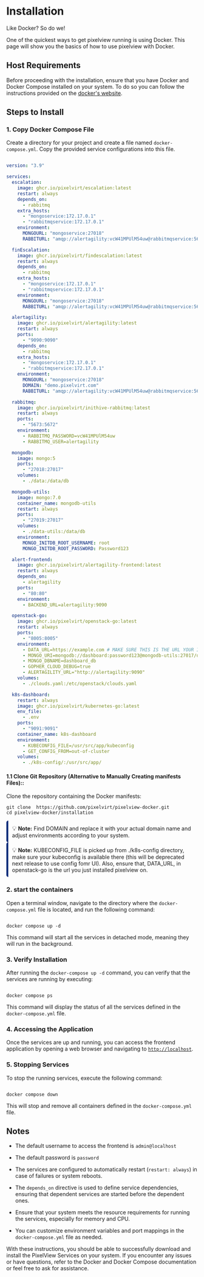 # Installation
Like Docker? So do we!

One of the quickest ways to get pixelview running is using Docker. This page will show you the basics of how to use pixelview  with Docker.

## Host Requirements


Before proceeding with the installation, ensure that you have Docker and Docker Compose installed on your system. To do so you can follow the instructions provided on the [docker's website](https://docs.docker.com/get-docker/).

## Steps to Install


### 1. Copy Docker Compose File

Create a directory for your project and create a file named `docker-compose.yml`. Copy the provided service configurations into this file.

  
```yaml title="docker-compose.yaml" linenums="1"

version: "3.9"

services:
  escalation:
    image: ghcr.io/pixelvirt/escalation:latest
    restart: always
    depends_on:
      - rabbitmq
    extra_hosts:
      - "mongoservice:172.17.0.1"
      - "rabbitmqservice:172.17.0.1"
    environment:
      MONGOURL: "mongoservice:27018"
      RABBITURL: "amqp://alertagility:vcW41MPUlM54uw@rabbitmqservice:5673/alertagility"

  finEscalation:
    image: ghcr.io/pixelvirt/findescalation:latest
    restart: always
    depends_on:
      - rabbitmq
    extra_hosts:
      - "mongoservice:172.17.0.1"
      - "rabbitmqservice:172.17.0.1"
    environment:
      MONGOURL: "mongoservice:27018"
      RABBITURL: "amqp://alertagility:vcW41MPUlM54uw@rabbitmqservice:5673/alertagility"

  alertagility:
    image: ghcr.io/pixelvirt/alertagility:latest
    restart: always
    ports:
      - "9090:9090"
    depends_on:
      - rabbitmq
    extra_hosts:
      - "mongoservice:172.17.0.1"
      - "rabbitmqservice:172.17.0.1"
    environment:
      MONGOURL: "mongoservice:27018"
      DOMAIN: "demo.pixelvirt.com"
      RABBITURL: "amqp://alertagility:vcW41MPUlM54uw@rabbitmqservice:5673/alertagility"

  rabbitmq:
    image: ghcr.io/pixelvirt/inithive-rabbitmq:latest
    restart: always
    ports:
      - "5673:5672"
    environment:
      - RABBITMQ_PASSWORD=vcW41MPUlM54uw
      - RABBITMQ_USER=alertagility

  mongodb:
    image: mongo:5
    ports:
      - "27018:27017"
    volumes:
      - ./data:/data/db

  mongodb-utils:
    image: mongo:7.0
    container_name: mongodb-utils
    restart: always
    ports:
      - "27019:27017"
    volumes:
      - ./data-utils:/data/db
    environment:
      MONGO_INITDB_ROOT_USERNAME: root
      MONGO_INITDB_ROOT_PASSWORD: Password123

  alert-frontend:
    image: ghcr.io/pixelvirt/alertagility-frontend:latest
    restart: always
    depends_on:
      - alertagility
    ports:
      - "80:80"
    environment:
      - BACKEND_URL=alertagility:9090

  openstack-go:
    image: ghcr.io/pixelvirt/openstack-go:latest
    restart: always
    ports:
      - "8005:8005"
    environment:
      - DATA_URL=https://example.com # MAKE SURE THIS IS THE URL YOUR INSTALLATION IS AVAILABLE ON
      - MONGO_URI=mongodb://dashboard:password123@mongodb-utils:27017/dashboard_db?authSource=dashboard_db
      - MONGO_DBNAME=dashboard_db
      - GOPHER_CLOUD_DEBUG=true
      - ALERTAGILITY_URL="http://alertagility:9090"
    volumes:
      - ./clouds.yaml:/etc/openstack/clouds.yaml

  k8s-dashboard:
    restart: always
    image: ghcr.io/pixelvirt/kubernetes-go:latest
    env_file:
      - .env
    ports:
      - "9091:9091"
    container_name: k8s-dashboard
    environment:
      - KUBECONFIG_FILE=/usr/src/app/kubeconfig
      - GET_CONFIG_FROM=out-of-cluster
    volumes:
      - ./k8s-config/:/usr/src/app/

```

#### 1.1 **Clone Git Repository (Alternative to Manually Creating manifests Files)::**

Clone the repository containing the Docker manifests:

```
git clone  https://github.com/pixelvirt/pixelview-docker.git
cd pixelview-docker/installation
```

<div style="border-left: 5px solid #0c2d7a; padding: 10px; border-radius: 5px;">
  <span style="font-size: 1.2em;">&#128161;</span> <strong>Note:</strong> Find DOMAIN and replace it with your actual domain name and adjust environments according to your system.
</div>

<div style="border-left: 5px solid #0c2d7a; padding: 10px; border-radius: 5px;">
  <span style="font-size: 1.2em;">&#128161;</span> <strong>Note:</strong> KUBECONFIG_FILE is picked up from ./k8s-config directory, make sure your kubeconfig is available there (this will be deprecated next release to use config fomr UI). Also, ensure that, DATA_URL, in openstack-go is the url you just installed pixelview on.
</div>

### 2. start the containers

Open a terminal window, navigate to the directory where the `docker-compose.yml` file is located, and run the following command:

```

docker compose up -d

```

This command will start all the services in detached mode, meaning they will run in the background.

### 3. Verify Installation

After running the `docker-compose up -d` command, you can verify that the services are running by executing:

  

```

docker compose ps

```

  

This command will display the status of all the services defined in the `docker-compose.yml` file.

### 4. Accessing the Application

Once the services are up and running, you can access the frontend application by opening a web browser and navigating to [`http://localhost`](http://localhost).

### 5. Stopping Services

To stop the running services, execute the following command:

  

```

docker compose down

```

  

This will stop and remove all containers defined in the `docker-compose.yml` file.

  

## Notes

  

- The default username to access the frontend is `admin@localhost`

- The default password is `password`

- The services are configured to automatically restart (`restart: always`) in case of failures or system reboots.

- The `depends_on` directive is used to define service dependencies, ensuring that dependent services are started before the dependent ones.

- Ensure that your system meets the resource requirements for running the services, especially for memory and CPU.

- You can customize environment variables and port mappings in the `docker-compose.yml` file as needed.

  

With these instructions, you should be able to successfully download and install the PixelView Services on your system. If you encounter any issues or have questions, refer to the Docker and Docker Compose documentation or feel free to ask for assistance.
